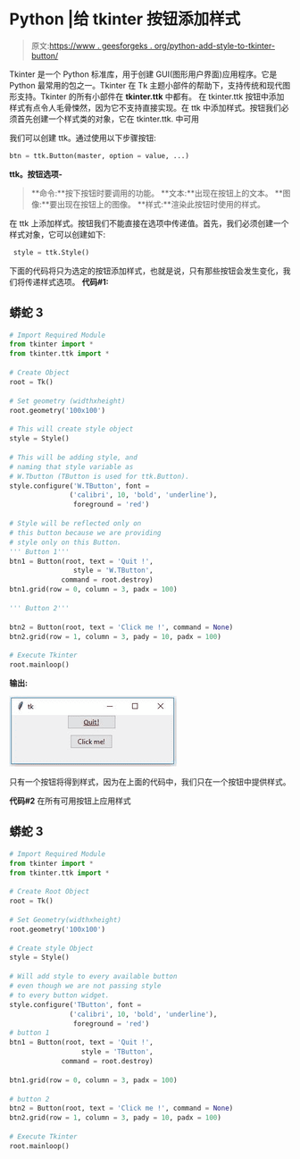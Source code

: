 # Python |给 tkinter 按钮添加样式

> 原文:[https://www . geesforgeks . org/python-add-style-to-tkinter-button/](https://www.geeksforgeeks.org/python-add-style-to-tkinter-button/)

Tkinter 是一个 Python 标准库，用于创建 GUI(图形用户界面)应用程序。它是 Python 最常用的包之一。Tkinter 在 Tk 主题小部件的帮助下，支持传统和现代图形支持。Tkinter 的所有小部件在 **tkinter.ttk** 中都有。
在 tkinter.ttk 按钮中添加样式有点令人毛骨悚然，因为它不支持直接实现。在 ttk 中添加样式。按钮我们必须首先创建一个样式类的对象，它在 tkinter.ttk.
中可用

我们可以创建 ttk。通过使用以下步骤按钮:

```py
btn = ttk.Button(master, option = value, ...)
```

**ttk。按钮选项-**

> **命令:**按下按钮时要调用的功能。
> **文本:**出现在按钮上的文本。
> **图像:**要出现在按钮上的图像。
> **样式:**渲染此按钮时使用的样式。

在 ttk 上添加样式。按钮我们不能直接在选项中传递值。首先，我们必须创建一个样式对象，它可以创建如下:

```py
 style = ttk.Style()
```

下面的代码将只为选定的按钮添加样式，也就是说，只有那些按钮会发生变化，我们将传递样式选项。
**代码#1:**

## 蟒蛇 3

```py
# Import Required Module
from tkinter import *
from tkinter.ttk import *

# Create Object
root = Tk()

# Set geometry (widthxheight)
root.geometry('100x100')

# This will create style object
style = Style()

# This will be adding style, and
# naming that style variable as
# W.Tbutton (TButton is used for ttk.Button).
style.configure('W.TButton', font =
               ('calibri', 10, 'bold', 'underline'),
                foreground = 'red')

# Style will be reflected only on
# this button because we are providing
# style only on this Button.
''' Button 1'''
btn1 = Button(root, text = 'Quit !',
                style = 'W.TButton',
             command = root.destroy)
btn1.grid(row = 0, column = 3, padx = 100)

''' Button 2'''

btn2 = Button(root, text = 'Click me !', command = None)
btn2.grid(row = 1, column = 3, pady = 10, padx = 100)

# Execute Tkinter
root.mainloop()
```

**输出:**

![](img/9faba752f1fa03dab7d62f0b2115b61a.png)

只有一个按钮将得到样式，因为在上面的代码中，我们只在一个按钮中提供样式。

**代码#2** 在所有可用按钮上应用样式

## 蟒蛇 3

```py
# Import Required Module
from tkinter import *
from tkinter.ttk import *

# Create Root Object
root = Tk()

# Set Geometry(widthxheight)
root.geometry('100x100')

# Create style Object
style = Style()

# Will add style to every available button
# even though we are not passing style
# to every button widget.
style.configure('TButton', font =
               ('calibri', 10, 'bold', 'underline'),
                foreground = 'red')
# button 1
btn1 = Button(root, text = 'Quit !',
                  style = 'TButton',
             command = root.destroy)

btn1.grid(row = 0, column = 3, padx = 100)

# button 2
btn2 = Button(root, text = 'Click me !', command = None)
btn2.grid(row = 1, column = 3, pady = 10, padx = 100)

# Execute Tkinter
root.mainloop()
```